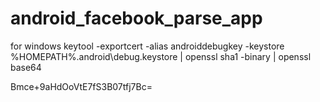# android_facebook_parse_app


for windows
keytool -exportcert -alias androiddebugkey -keystore %HOMEPATH%\.android\debug.keystore | openssl sha1 -binary | openssl base64

Bmce+9aHdOoVtE7fS3B07tfj7Bc=



